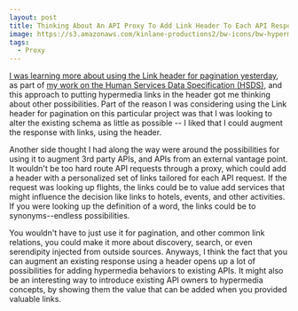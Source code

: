 ```yaml
---
layout: post
title: Thinking About An API Proxy To Add Link Header To Each API Response
image: https://s3.amazonaws.com/kinlane-productions2/bw-icons/bw-hypermedia.png
tags:
  - Proxy
---
```

[I was learning more about using the Link header for pagination yesterday](http://apievangelist.com/2016/05/02/http-header-awareness-using-the-link-header-for-pagination/), as part of [my work on the Human Services Data Specification (HSDS)](http://apievangelist.com/2016/03/31/gathering-my-thoughts-about-open-referral-and-the-human-services-api/), and this approach to putting hypermedia links in the header got me thinking about other possibilities. Part of the reason I was considering using the Link header for pagination on this particular project was that I was looking to alter the existing schema as little as possible -- I liked that I could augment the response with links, using the header.

Another side thought I had along the way were around the possibilities for using it to augment 3rd party APIs, and APIs from an external vantage point. It wouldn't be too hard route API requests through a proxy, which could add a header with a personalized set of links tailored for each API request. If the request was looking up flights, the links could be to value add services that might influence the decision like links to hotels, events, and other activities. If you were looking up the definition of a word, the links could be to synonyms--endless possibilities.

You wouldn't have to just use it for pagination, and other common link relations, you could make it more about discovery, search, or even serendipity injected from outside sources. Anyways, I think the fact that you can augment an existing response using a header opens up a lot of possibilities for adding hypermedia behaviors to existing APIs. It might also be an interesting way to introduce existing API owners to hypermedia concepts, by showing them the value that can be added when you provided valuable links.